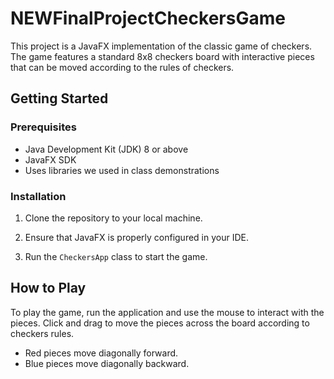 # NEWFinalProjectCheckersGame
This project is a JavaFX implementation of the classic game of checkers. The game features a standard 8x8 checkers board with interactive pieces that can be moved according to the rules of checkers.

## Getting Started

### Prerequisites


- Java Development Kit (JDK) 8 or above
- JavaFX SDK
- Uses libraries we used in class demonstrations

### Installation


1. Clone the repository to your local machine.
2. Ensure that JavaFX is properly configured in your IDE.

3. Run the `CheckersApp` class to start the game.

## How to Play

To play the game, run the application and use the mouse to interact with the pieces. Click and drag to move the pieces across the board according to checkers rules.


- Red pieces move diagonally forward.
- Blue pieces move diagonally backward.
